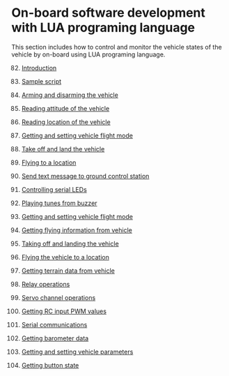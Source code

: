 # On-board software development with LUA programing language

This section includes how to control and monitor the vehicle states of the vehicle by on-board using LUA programing language.

82. [Introduction](intro.md)

83. [Sample script](sample_script.lua)

84. [Arming and disarming the vehicle](arm_disarm.lua)

85. [Reading attitude of the vehicle](read_attitude.lua)

86. [Reading location of the vehicle](read_location.lua)

87. [Getting and setting vehicle flight mode](get_set_mode.lua)

88. [Take off and land the vehicle](takeoff_land.lua)

89. [Flying to a location](goto_location.lua)

90. [Send text message to ground control station]()

91. [Controlling serial LEDs]()

92. [Playing tunes from buzzer]()

93. [Getting and setting vehicle flight mode]()

94. [Getting flying information from vehicle]()

95. [Taking off and landing the vehicle]()

96. [Flying the vehicle to a location]()

97. [Getting terrain data from vehicle]()

98. [Relay operations]()

99. [Servo channel operations]()

100. [Getting RC input PWM values]()

101. [Serial communications]()

102. [Getting barometer data]()

103. [Getting and setting vehicle parameters]()

104. [Getting button state]()
